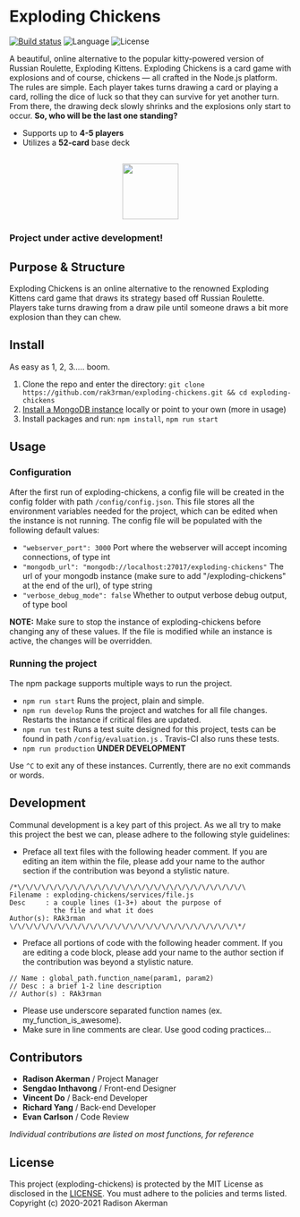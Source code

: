 # Exploding Chickens

[![Build status](https://travis-ci.org/RAK3RMAN/exploding-chickens.svg?branch=main)](https://travis-ci.org/RAK3RMAN/exploding-chickens) ![Language](https://img.shields.io/badge/Language-Node.js-informational.svg?style=flat) ![License](https://img.shields.io/badge/License-MIT-red.svg)

A beautiful, online alternative to the popular kitty-powered version of Russian Roulette, Exploding Kittens. Exploding Chickens is a card game with explosions and of course, chickens — all crafted in the Node.js platform. The rules are simple. Each player takes turns drawing a card or playing a card, rolling the dice of luck so that they can survive for yet another turn. From there, the drawing deck slowly shrinks and the explosions only start to occur. **So, who will be the last one standing?**

- Supports up to **4-5 players**
- Utilizes a **52-card** base deck

##

<p align="center">
<img src="https://github.com/rak3rman/exploding-chickens/blob/main/public/cards/card_back.png?raw=true" width="100">
</p>

### Project under active development!

## Purpose & Structure
Exploding Chickens is an online alternative to the renowned Exploding Kittens card game that draws its strategy based off Russian Roulette. 
Players take turns drawing from a draw pile until someone draws a bit more explosion than they can chew.

## Install
As easy as 1, 2, 3..... boom.
1. Clone the repo and enter the directory: ``git clone https://github.com/rak3rman/exploding-chickens.git && cd exploding-chickens``
2. [Install a MongoDB instance](https://docs.mongodb.com/manual/installation/#mongodb-community-edition-installation-tutorials) locally or point to your own (more in usage)
3. Install packages and run: ``npm install``, ``npm run start``

## Usage
### Configuration
After the first run of exploding-chickens, a config file will be created in the config folder with path ``/config/config.json``. 
This file stores all the environment variables needed for the project, which can be edited when the instance is not running.
The config file will be populated with the following default values:
- ``"webserver_port": 3000`` Port where the webserver will accept incoming connections, of type int
- ``"mongodb_url": "mongodb://localhost:27017/exploding-chickens"`` The url of your mongodb instance (make sure to add "/exploding-chickens" at the end of the url), of type string
- ``"verbose_debug_mode": false`` Whether to output verbose debug output, of type bool

**NOTE:** Make sure to stop the instance of exploding-chickens before changing any of these values. If the file is modified while an instance is active, the changes will be overridden.

### Running the project
The npm package supports multiple ways to run the project.
- ``npm run start`` Runs the project, plain and simple.
- ``npm run develop`` Runs the project and watches for all file changes. Restarts the instance if critical files are updated.
- ``npm run test`` Runs a test suite designed for this project, tests can be found in path ``/config/evaluation.js`` . Travis-CI also runs these tests.
- ``npm run production`` **UNDER DEVELOPMENT**

Use ``^C`` to exit any of these instances. Currently, there are no exit commands or words.

## Development
Communal development is a key part of this project.
As we all try to make this project the best we can, please adhere to the following style guidelines:
- Preface all text files with the following header comment. If you are editing an item within the file, please add your name to the author section if the contribution was beyond a stylistic nature.
```
/*\/\/\/\/\/\/\/\/\/\/\/\/\/\/\/\/\/\/\/\/\/\/\/\/\/\/\/\/\
Filename : exploding-chickens/services/file.js
Desc     : a couple lines (1-3+) about the purpose of
           the file and what it does
Author(s): RAk3rman
\/\/\/\/\/\/\/\/\/\/\/\/\/\/\/\/\/\/\/\/\/\/\/\/\/\/\/\/\*/
```
- Preface all portions of code with the following header comment. If you are editing a code block, please add your name to the author section if the contribution was beyond a stylistic nature.
```
// Name : global_path.function_name(param1, param2)
// Desc : a brief 1-2 line description
// Author(s) : RAk3rman
```
- Please use underscore separated function names (ex. my_function_is_awesome).
- Make sure in line comments are clear. Use good coding practices...

## Contributors
- **Radison Akerman** / Project Manager
- **Sengdao Inthavong** / Front-end Designer
- **Vincent Do** / Back-end Developer
- **Richard Yang** / Back-end Developer
- **Evan Carlson** / Code Review

*Individual contributions are listed on most functions, for reference*
## License
This project (exploding-chickens) is protected by the MIT License as disclosed in the [LICENSE](https://github.com/rak3rman/exploding-chickens/blob/main/LICENSE). You must adhere to the policies and terms listed. Copyright (c) 2020-2021 Radison Akerman
